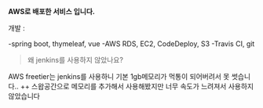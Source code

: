 **AWS로 배포한 서비스 입니다.**

개발 : 

 -spring boot, thymeleaf, vue
 -AWS RDS, EC2, CodeDeploy, S3
 -Travis CI, git

   

> 왜 jenkins를 사용하지 않았나요?
> 
AWS freetier는 jenkins를 사용하니 기본 1gb메모리가 먹통이 되어버려서 못 썻습니다..
++ 스왑공간으로 메모리를 추가해서 사용해봤지만 너무 속도가 느려져서 사용하지 않았습니다

